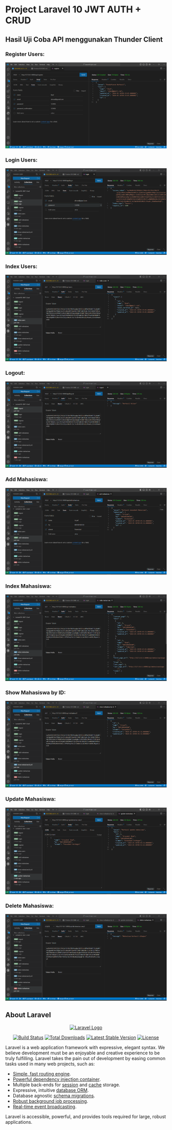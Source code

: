 # Project Laravel 10 JWT AUTH + CRUD

## Hasil Uji Coba API menggunakan Thunder Client

### Register Users:

<img src="./ss-register.png" alt="Register" >

### Login Users:

<img src="./ss-login.png" alt="Login" >

### Index Users:

<img src="./ss-indexusers.png" alt="Users" >

### Logout:

<img src="./ss-logout.png" alt="Logout" >

### Add Mahasiswa:

<img src="./ss-addmahasiswa.png" alt="Add Mahasiswa" >

### Index Mahasiswa:

<img src="./ss-indexmahasiswa-with-pagination.png" alt="Index Mahasiswa" >

### Show Mahasiswa by ID:

<img src="./ss-showmahasiswabyid.png" alt="Mahasiswa by ID" >

### Update Mahasiswa:

<img src="./ss-update-mahasiswa.png" alt="Update Mahasiswa" >

### Delete Mahasiswa:

<img src="./ss-delete-mahasiswa.png" alt="Delete Mahasiswa" >

## About Laravel

<p align="center"><a href="https://laravel.com" target="_blank"><img src="https://raw.githubusercontent.com/laravel/art/master/logo-lockup/5%20SVG/2%20CMYK/1%20Full%20Color/laravel-logolockup-cmyk-red.svg" width="400" alt="Laravel Logo"></a></p>

<p align="center">
<a href="https://github.com/laravel/framework/actions"><img src="https://github.com/laravel/framework/workflows/tests/badge.svg" alt="Build Status"></a>
<a href="https://packagist.org/packages/laravel/framework"><img src="https://img.shields.io/packagist/dt/laravel/framework" alt="Total Downloads"></a>
<a href="https://packagist.org/packages/laravel/framework"><img src="https://img.shields.io/packagist/v/laravel/framework" alt="Latest Stable Version"></a>
<a href="https://packagist.org/packages/laravel/framework"><img src="https://img.shields.io/packagist/l/laravel/framework" alt="License"></a>
</p>

Laravel is a web application framework with expressive, elegant syntax. We believe development must be an enjoyable and creative experience to be truly fulfilling. Laravel takes the pain out of development by easing common tasks used in many web projects, such as:

- [Simple, fast routing engine](https://laravel.com/docs/routing).
- [Powerful dependency injection container](https://laravel.com/docs/container).
- Multiple back-ends for [session](https://laravel.com/docs/session) and [cache](https://laravel.com/docs/cache) storage.
- Expressive, intuitive [database ORM](https://laravel.com/docs/eloquent).
- Database agnostic [schema migrations](https://laravel.com/docs/migrations).
- [Robust background job processing](https://laravel.com/docs/queues).
- [Real-time event broadcasting](https://laravel.com/docs/broadcasting).

Laravel is accessible, powerful, and provides tools required for large, robust applications.
